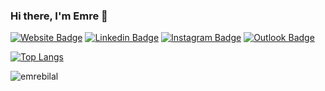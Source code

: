 ### Hi there, I'm Emre 👋
[![Website Badge](https://img.shields.io/badge/Website-3b5998?style=flat&logo=google-chrome&logoColor=white)](https://emrebilal.github.io)
[![Linkedin Badge](https://img.shields.io/badge/-LinkedIn-0e76a8?style=flat&logo=Linkedin&logoColor=white)](https://linkedin.com/in/emrebilal21)
[![Instagram Badge](https://img.shields.io/badge/-Instagram-c13584?style=flat&labelColor=c13584&logo=Instagram&logoColor=white)](https://instagram.com/emreebilall)
[![Outlook Badge](https://img.shields.io/badge/-Email-0078D4?style=flat&logo=Microsoft-Outlook&logoColor=white)](mailto:emre_bilal21@hotmail.com)

[![Top Langs](https://github-readme-stats.vercel.app/api/top-langs/?username=emrebilal&layout=compact)](https://github.com/emrebilal?tab=repositories)
<p align="left"> <img src="https://komarev.com/ghpvc/?username=emrebilal" alt="emrebilal" /></p>
<!--
**emrebilal/emrebilal** is a ✨ _special_ ✨ repository because its `README.md` (this file) appears on your GitHub profile.

Here are some ideas to get you started:

- 🔭 I’m currently working on ...
- 🌱 I’m currently learning ...
- 👯 I’m looking to collaborate on ...
- 🤔 I’m looking for help with ...
- 💬 Ask me about ...
- 📫 How to reach me: ...
- 😄 Pronouns: ...
- ⚡ Fun fact: ...

Hi 👋, I'm [Emre!](https://emrebilal.github.io)
[![Github Badge](https://img.shields.io/badge/-Github-000?style=flat&logo=Github&logoColor=white)](https://github.com/emrebilal)
[![Twitter Badge](https://img.shields.io/badge/-Twitter-00acee?style=flat&logo=Twitter&logoColor=white)](https://twitter.com/emrebilall)
[![Telegram Badge](https://img.shields.io/badge/-Telegram-0088cc?style=flat&logo=Telegram&logoColor=white)](https://t.me/emrebilal)
-->
